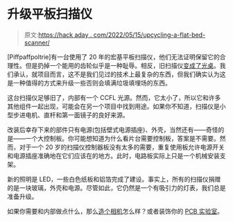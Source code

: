 # 升级平板扫描仪

> 原文:[https://hack aday . com/2022/05/15/upcycling-a-flat-bed-scanner/](https://hackaday.com/2022/05/15/upcycling-a-flat-bed-scanner/)

[Piffpaffpoltrie]有一台使用了 20 年的宏基平板扫描仪，他们无法证明保留它的合理性。但是扔掉一个能用的齿轮似乎是一种耻辱。相反，旧扫描仪[变成了光桌](https://www.instructables.com/The-Metamorphosis-of-an-Old-Flat-Bed-Scanner/)。我们承认，就项目而言，这不是我们见过的技术上最复杂的东西，但我们确实认为这是一种值得的方式来升级一些否则会填满垃圾填埋场的东西。

这台扫描仪足够旧了，内部有一个 CCFL 光源。然而，它太小了，所以它和许多其他组件一起出现，可能会在另一个项目中找到用途。如果你不知道，扫描仪是小型步进电机、直杆和第一面镜子的良好来源。

改装后幸存下来的部件只有电源(包括壁式电源插座)、外壳，当然还有——奇怪的是——一个大控制板。你可能想知道为什么看片台需要控制板，答案是不需要。然而，对于一个 20 岁的扫描仪控制器板没有太多的需要，重复使用板允许电源开关和电源插座准确地在它们应该在的地方。此时，电路板实际上只是一个机械安装支架。

新的照明是 LED，一些白色纸板和铝箔完成了建设。事实上，所有的扫描仪捐赠的是一块玻璃，外壳和电源。尽管如此，它仍然是一个有吸引力的灯表，我们总是准备升级。

如果你需要和内部做点什么，那么[造个相机](https://hackaday.com/2004/09/21/building-a-megapixel-digital-camera-from-a-flatbed-scanner/)怎么样？或者装饰你的 [PCB 实验室](https://hackaday.com/2017/12/20/old-scanner-finds-new-life-in-diy-pcb-fab/)。